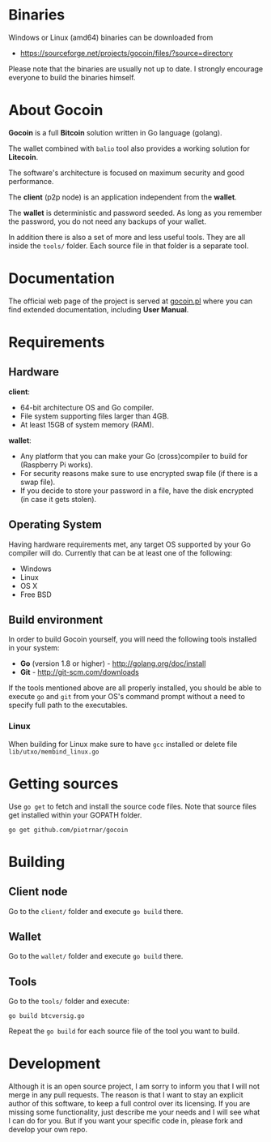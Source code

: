 # Binaries

Windows or Linux (amd64) binaries can be downloaded from

 * https://sourceforge.net/projects/gocoin/files/?source=directory

Please note that the binaries are usually not up to date.
I strongly encourage everyone to build the binaries himself.

# About Gocoin

**Gocoin** is a full **Bitcoin** solution written in Go language (golang).

The wallet combined with `balio` tool also provides a working solution for **Litecoin**.

The software's architecture is focused on maximum security and good performance.

The **client** (p2p node) is an application independent from the **wallet**.

The **wallet** is deterministic and password seeded.
As long as you remember the password, you do not need any backups of your wallet.

In addition there is also a set of more and less useful tools.
They are all inside the `tools/` folder.
Each source file in that folder is a separate tool.


# Documentation
The official web page of the project is served at <a href="http://gocoin.pl">gocoin.pl</a>
where you can find extended documentation, including **User Manual**.


# Requirements

## Hardware

**client**:

* 64-bit architecture OS and Go compiler.
* File system supporting files larger than 4GB.
* At least 15GB of system memory (RAM).


**wallet**:

* Any platform that you can make your Go (cross)compiler to build for (Raspberry Pi works).
* For security reasons make sure to use encrypted swap file (if there is a swap file).
* If you decide to store your password in a file, have the disk encrypted (in case it gets stolen).


## Operating System
Having hardware requirements met, any target OS supported by your Go compiler will do.
Currently that can be at least one of the following:

* Windows
* Linux
* OS X
* Free BSD

## Build environment
In order to build Gocoin yourself, you will need the following tools installed in your system:

* **Go** (version 1.8 or higher) - http://golang.org/doc/install
* **Git** - http://git-scm.com/downloads

If the tools mentioned above are all properly installed, you should be able to execute `go` and `git`
from your OS's command prompt without a need to specify full path to the executables.

### Linux

When building for Linux make sure to have `gcc` installed or delete file `lib/utxo/membind_linux.go`


# Getting sources

Use `go get` to fetch and install the source code files.
Note that source files get installed within your GOPATH folder.

	go get github.com/piotrnar/gocoin


# Building

## Client node
Go to the `client/` folder and execute `go build` there.


## Wallet
Go to the `wallet/` folder and execute `go build` there.


## Tools
Go to the `tools/` folder and execute:

	go build btcversig.go

Repeat the `go build` for each source file of the tool you want to build.

# Development
Although it is an open source project, I am sorry to inform you that I will not merge in any pull requests.
The reason is that I want to stay an explicit author of this software, to keep a full control over its
licensing. If you are missing some functionality, just describe me your needs and I will see what I can do
for you. But if you want your specific code in, please fork and develop your own repo.

